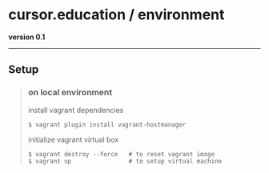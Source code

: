 # cursor.education / environment
**version 0.1**

-----------------------------------------------

## Setup

> ### on local environment
>
> install vagrant dependencies
>
>     $ vagrant plugin install vagrant-hostmanager
>
>
> initialize vagrant virtual box
>
>     $ vagrant destroy --force   # to reset vagrant image
>     $ vagrant up                # to setup virtual machine
>
>

[]()